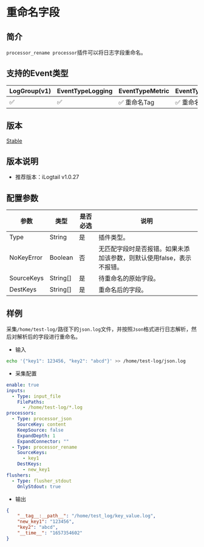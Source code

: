 # 重命名字段

## 简介

`processor_rename processor`插件可以将日志字段重命名。

## 支持的Event类型

| LogGroup(v1) | EventTypeLogging | EventTypeMetric | EventTypeSpan |
| ------------ | ---------------- | --------------- | ------------- |
|      ✅      |      ✅           |  ✅ 重命名Tag    | ✅ 重命名Tag   |

## 版本

[Stable](../../stability-level.md)

## 版本说明

* 推荐版本：iLogtail v1.0.27

## 配置参数

| 参数       | 类型     | 是否必选 | 说明                                                                  |
| ---------- | -------- | -------- | --------------------------------------------------------------------- |
| Type       | String   | 是       | 插件类型。                                                            |
| NoKeyError | Boolean  | 否       | 无匹配字段时是否报错。如果未添加该参数，则默认使用false，表示不报错。 |
| SourceKeys | String[] | 是       | 待重命名的原始字段。                                                  |
| DestKeys   | String[] | 是       | 重命名后的字段。                                                      |

## 样例

采集`/home/test-log/`路径下的`json.log`文件，并按照`Json`格式进行日志解析，然后对解析后的字段进行重命名。

* 输入

```bash
echo '{"key1": 123456, "key2": "abcd"}' >> /home/test-log/json.log
```

* 采集配置

```yaml
enable: true
inputs:
  - Type: input_file
    FilePaths: 
      - /home/test-log/*.log
processors:
  - Type: processor_json
    SourceKey: content
    KeepSource: false
    ExpandDepth: 1
    ExpandConnector: ""
  - Type: processor_rename
    SourceKeys: 
      - key1
    DestKeys:
      - new_key1
flushers:
  - Type: flusher_stdout
    OnlyStdout: true
```

* 输出

```json
{
    "__tag__:__path__": "/home/test_log/key_value.log",
    "new_key1": "123456",
    "key2": "abcd",
    "__time__": "1657354602"
}
```
